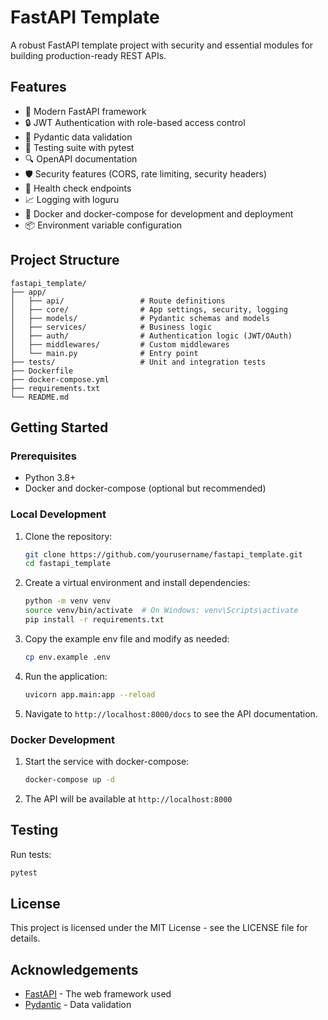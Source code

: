 # FastAPI Template

A robust FastAPI template project with security and essential modules for building production-ready REST APIs.

## Features

- 🚀 Modern FastAPI framework
- 🔒 JWT Authentication with role-based access control
- 📝 Pydantic data validation
- 🧪 Testing suite with pytest
- 🔍 OpenAPI documentation
- 🛡️ Security features (CORS, rate limiting, security headers)
- 🎯 Health check endpoints
- 📈 Logging with loguru
- 🔄 Docker and docker-compose for development and deployment
- 📦 Environment variable configuration

## Project Structure

```
fastapi_template/
├── app/
│   ├── api/                 # Route definitions
│   ├── core/                # App settings, security, logging
│   ├── models/              # Pydantic schemas and models
│   ├── services/            # Business logic
│   ├── auth/                # Authentication logic (JWT/OAuth)
│   ├── middlewares/         # Custom middlewares
│   └── main.py              # Entry point
├── tests/                   # Unit and integration tests
├── Dockerfile
├── docker-compose.yml
├── requirements.txt
└── README.md
```

## Getting Started

### Prerequisites

- Python 3.8+
- Docker and docker-compose (optional but recommended)

### Local Development

1. Clone the repository:
   ```bash
   git clone https://github.com/yourusername/fastapi_template.git
   cd fastapi_template
   ```

2. Create a virtual environment and install dependencies:
   ```bash
   python -m venv venv
   source venv/bin/activate  # On Windows: venv\Scripts\activate
   pip install -r requirements.txt
   ```

3. Copy the example env file and modify as needed:
   ```bash
   cp env.example .env
   ```

4. Run the application:
   ```bash
   uvicorn app.main:app --reload
   ```

5. Navigate to `http://localhost:8000/docs` to see the API documentation.

### Docker Development

1. Start the service with docker-compose:
   ```bash
   docker-compose up -d
   ```

2. The API will be available at `http://localhost:8000`

## Testing

Run tests:
```bash
pytest
```

## License

This project is licensed under the MIT License - see the LICENSE file for details.

## Acknowledgements

- [FastAPI](https://fastapi.tiangolo.com/) - The web framework used
- [Pydantic](https://pydantic-docs.helpmanual.io/) - Data validation 